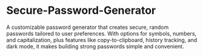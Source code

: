 # Secure-Password-Generator
A customizable password generator that creates secure, random passwords tailored to user preferences. With options for symbols, numbers, and capitalization, plus features like copy-to-clipboard, history tracking, and dark mode, it makes building strong passwords simple and convenient.
